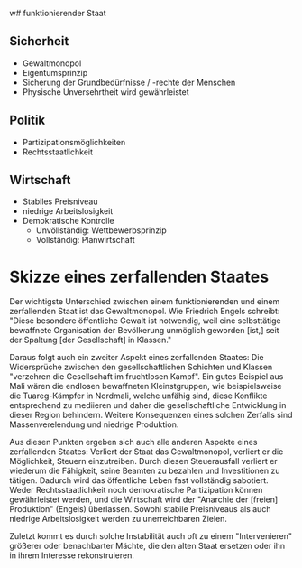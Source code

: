 w# funktionierender Staat
## Sicherheit
+ Gewaltmonopol
+ Eigentumsprinzip
+ Sicherung der Grundbedürfnisse / -rechte der Menschen
+ Physische Unversehrtheit wird gewährleistet
## Politik
+ Partizipationsmöglichkeiten
+ Rechtsstaatlichkeit
## Wirtschaft
+ Stabiles Preisniveau
+ niedrige Arbeitslosigkeit
+ Demokratische Kontrolle
	+ Unvöllständig: Wettbewerbsprinzip
	+ Vollständig: Planwirtschaft
# Skizze eines zerfallenden Staates
Der wichtigste Unterschied zwischen einem funktionierenden und einem zerfallenden Staat ist das Gewaltmonopol. Wie Friedrich Engels schreibt: "Diese besondere öffentliche Gewalt ist notwendig, weil eine selbsttätige bewaffnete Organisation der Bevölkerung unmöglich geworden \[ist,\] seit der Spaltung \[der Gesellschaft\] in Klassen."

Daraus folgt auch ein zweiter Aspekt eines zerfallenden Staates: Die Widersprüche zwischen den gesellschaftlichen Schichten und Klassen "verzehren die Gesellschaft im fruchtlosen Kampf". Ein gutes Beispiel aus Mali wären die endlosen bewaffneten Kleinstgruppen, wie beispielsweise die Tuareg-Kämpfer in Nordmali, welche unfähig sind, diese Konflikte entsprechend zu mediieren und daher die gesellschaftliche Entwicklung in dieser Region behindern. Weitere Konsequenzen eines solchen Zerfalls sind Massenverelendung und niedrige Produktion.

Aus diesen Punkten ergeben sich auch alle anderen Aspekte eines zerfallenden Staates: Verliert der Staat das Gewaltmonopol, verliert er die Möglichkeit, Steuern einzutreiben. Durch diesen Steuerausfall verliert er wiederum die Fähigkeit, seine Beamten zu bezahlen und Investitionen zu tätigen. Dadurch wird das öffentliche Leben fast vollständig sabotiert. Weder Rechtsstaatlichkeit noch demokratische Partizipation können gewährleistet werden, und die Wirtschaft wird der "Anarchie der \[freien\] Produktion" (Engels) überlassen. Sowohl stabile Preisniveaus als auch niedrige Arbeitslosigkeit werden zu unerreichbaren Zielen.

Zuletzt kommt es durch solche Instabilität auch oft zu einem "Intervenieren" größerer oder benachbarter Mächte, die den alten Staat ersetzen oder ihn in ihrem Interesse rekonstruieren.